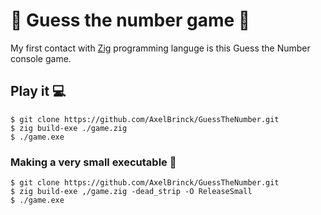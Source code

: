 # :1234: Guess the number game :1234:

My first contact with [Zig](https://ziglang.org/) programming languge is this Guess the Number console game.

## Play it :computer:

    $ git clone https://github.com/AxelBrinck/GuessTheNumber.git
    $ zig build-exe ./game.zig
    $ ./game.exe

### Making a very small executable :floppy_disk:

    $ git clone https://github.com/AxelBrinck/GuessTheNumber.git
    $ zig build-exe ,/game.zig -dead_strip -O ReleaseSmall
    $ ./game.exe